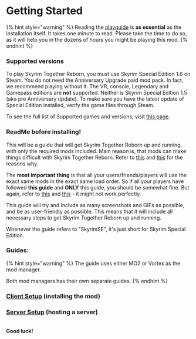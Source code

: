# Getting Started

{% hint style="warning" %}
Reading the [playguide](../general-information/playguide.md) is **as essential** as the installation itself. It takes one minute to read. Please take the time to do so, as it will help you in the dozens of hours you might be playing this mod.
{% endhint %}

### Supported versions

To play Skyrim Together Reborn, you must use Skyrim Special Edition 1.6 on Steam. You do not need the Anniversary Upgrade paid mod pack. In fact, we recommend playing without it. The VR, console, Legendary and Gamepass editions are **not** supported. Neither is Skyrim Special Edition 1.5 (aka pre Anniversary update). To make sure you have the latest update of Special Edition installed, verify the game files through Steam.

To see the full list of Supported games and versions, visit [this page](../general-information/supported-games.md).

### ReadMe before installing!

This will be a guide that will get Skyrim Together Reborn up and running, with only the required mods included. Main reason is, that mods can make things difficult with Skyrim Together Reborn. Refer to [this](https://wiki.tiltedphoques.com/tilted-online/general-information/faq#q-can-i-use-other-mods-with-this-mod) and [this](https://wiki.tiltedphoques.com/tilted-online/general-information/faq#q-will-x-mod-work-with-this-mod) for the reasons why.

The **most important thing** is that all your users/friends/players will use the exact same mods in the exact same load order. So if all your players have followed **this guide** and **ONLY** this guide, you should be somewhat fine. But again, refer to [this](https://wiki.tiltedphoques.com/tilted-online/general-information/faq#q-can-i-use-other-mods-with-this-mod) and [this](https://wiki.tiltedphoques.com/tilted-online/general-information/faq#q-will-x-mod-work-with-this-mod) - it might not work perfectly.

This guide will try and include as many screenshots and GIFs as possible, and be as user-friendly as possible. This means that it will include all necessary steps to get Skyrim Together Reborn up and running.

Whenever the guide refers to "SkyrimSE", it's just short for Skyrim Special Edition.

### Guides:

{% hint style="warning" %}
The guide uses either MO2 or Vortex as the mod manager.

Both mod managers has their own separate guides.
{% endhint %}

### [Client Setup](client-setup/) (installing the mod)

### [Server Setup](getting-started.md#server-setup) (hosting a server)

\
**Good luck!**
